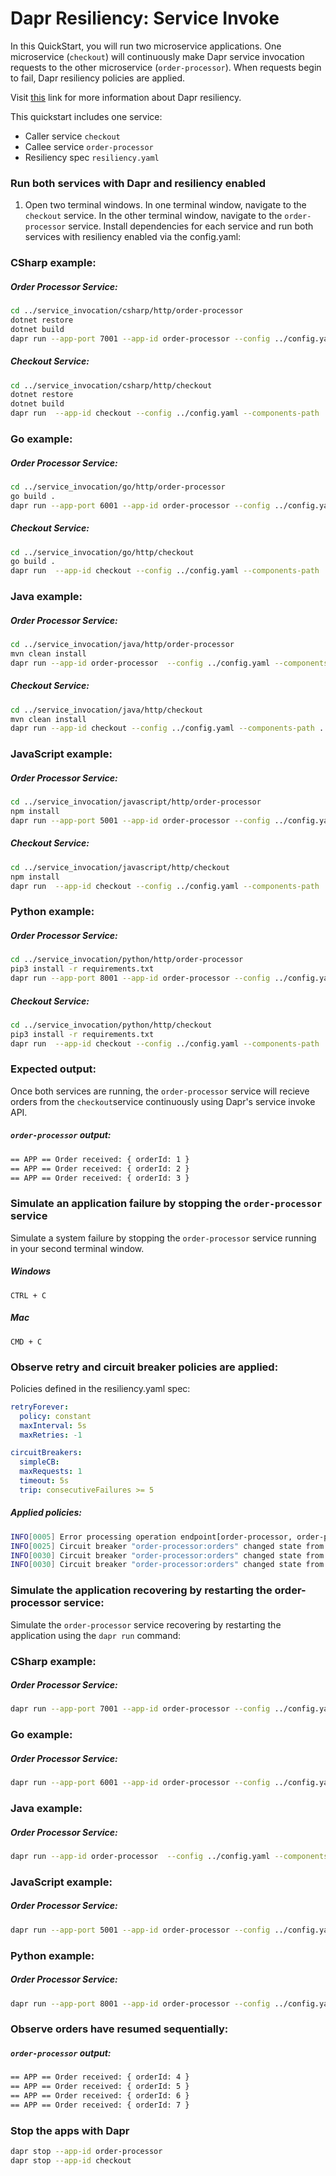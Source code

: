 # Dapr Resiliency: Service Invoke

In this QuickStart, you will run two microservice applications. One microservice (`checkout`) will continuously make Dapr service invocation requests to the other microservice (`order-processor`). When requests begin to fail, Dapr resiliency policies are applied.

Visit [this](https://docs.dapr.io/operations/resiliency/resiliency-overview//) link for more information about Dapr resiliency.

This quickstart includes one service:

- Caller service `checkout`
- Callee service `order-processor`
- Resiliency spec `resiliency.yaml`

### Run both services with Dapr and resiliency enabled

1. Open two terminal windows. In one terminal window, navigate to the `checkout` service. In the other terminal window, navigate to the `order-processor` service. Install dependencies for each service and run both services with resiliency enabled via the config.yaml:

### CSharp example:
##### Order Processor Service:
```bash
cd ../service_invocation/csharp/http/order-processor
dotnet restore
dotnet build
dapr run --app-port 7001 --app-id order-processor --config ../config.yaml --components-path --app-protocol http --dapr-http-port 3501 -- dotnet run
```

##### Checkout Service:
```bash
cd ../service_invocation/csharp/http/checkout
dotnet restore
dotnet build
dapr run  --app-id checkout --config ../config.yaml --components-path ../../../components/ --app-protocol http --dapr-http-port 3500 -- dotnet run
```

### Go example:
##### Order Processor Service:
```bash
cd ../service_invocation/go/http/order-processor
go build .
dapr run --app-port 6001 --app-id order-processor --config ../config.yaml --components-path --app-protocol http --dapr-http-port 3501 -- go run .
```

##### Checkout Service:
```bash
cd ../service_invocation/go/http/checkout
go build .
dapr run  --app-id checkout --config ../config.yaml --components-path ../../../components/  --app-protocol http --dapr-http-port 3500 -- go run .
```

### Java example:
##### Order Processor Service:
```bash
cd ../service_invocation/java/http/order-processor
mvn clean install
dapr run --app-id order-processor  --config ../config.yaml --components-path --app-port 9001 --app-protocol http --dapr-http-port 3501 -- java -jar target/OrderProcessingService-0.0.1-SNAPSHOT.jar
```

##### Checkout Service:
```bash
cd ../service_invocation/java/http/checkout
mvn clean install
dapr run --app-id checkout --config ../config.yaml --components-path ../../../components/ --app-protocol http --dapr-http-port 3500 -- java -jar target/CheckoutService-0.0.1-SNAPSHOT.jar
```

### JavaScript example:
##### Order Processor Service:
```bash
cd ../service_invocation/javascript/http/order-processor
npm install
dapr run --app-port 5001 --app-id order-processor --config ../config.yaml --components-path --app-protocol http --dapr-http-port 3501 -- npm start
```

##### Checkout Service:
```bash
cd ../service_invocation/javascript/http/checkout
npm install
dapr run  --app-id checkout --config ../config.yaml --components-path ../../../components/ --app-protocol http --dapr-http-port 3500 -- npm start
```

### Python example:
##### Order Processor Service:
```bash
cd ../service_invocation/python/http/order-processor
pip3 install -r requirements.txt
dapr run --app-port 8001 --app-id order-processor --config ../config.yaml --components-path ../../../components/ --app-protocol http --dapr-http-port 3501 -- python3 app.py
```

##### Checkout Service:
```bash
cd ../service_invocation/python/http/checkout
pip3 install -r requirements.txt
dapr run  --app-id checkout --config ../config.yaml --components-path ../../../components/ --app-protocol http --dapr-http-port 3500 -- python3 app.py
```

### Expected output:
Once both services are running, the `order-processor` service will recieve orders from the `checkout`service continuously using Dapr's service invoke API.

##### `order-processor` output:
```bash
== APP == Order received: { orderId: 1 }
== APP == Order received: { orderId: 2 }
== APP == Order received: { orderId: 3 }
```

### Simulate an application failure by stopping the `order-processor` service

Simulate a system failure by stopping the `order-processor` service running in your second terminal window.

##### Windows
```script
CTRL + C
```

##### Mac
```script
CMD + C
```

### Observe retry and circuit breaker policies are applied:

Policies defined in the resiliency.yaml spec:
```yaml
retryForever:
  policy: constant
  maxInterval: 5s
  maxRetries: -1

circuitBreakers:
  simpleCB:
  maxRequests: 1
  timeout: 5s
  trip: consecutiveFailures >= 5
```

##### Applied policies:
```bash
INFO[0005] Error processing operation endpoint[order-processor, order-processor:orders]. Retrying...
INFO[0025] Circuit breaker "order-processor:orders" changed state from closed to open
INFO[0030] Circuit breaker "order-processor:orders" changed state from open to half-open
INFO[0030] Circuit breaker "order-processor:orders" changed state from half-open to open
```

### Simulate the application recovering by restarting the order-processor service:
Simulate the `order-processor` service recovering by restarting the application using the `dapr run` command:

### CSharp example:
##### Order Processor Service:
```bash
dapr run --app-port 7001 --app-id order-processor --config ../config.yaml --components-path ../../../components/ --app-protocol http --dapr-http-port 3501 -- dotnet run
```

### Go example:
##### Order Processor Service:
```bash
dapr run --app-port 6001 --app-id order-processor --config ../config.yaml --components-path ../../../components/ --app-protocol http --dapr-http-port 3501 -- go run .
```

### Java example:
##### Order Processor Service:
```bash
dapr run --app-id order-processor  --config ../config.yaml --components-path ../../../components/ --app-port 9001 --app-protocol http --dapr-http-port 3501 -- java -jar target/OrderProcessingService-0.0.1-SNAPSHOT.jar
```

### JavaScript example:
##### Order Processor Service:
```bash
dapr run --app-port 5001 --app-id order-processor --config ../config.yaml --components-path ../../../components/ --app-protocol http --dapr-http-port 3501 -- npm start
```

### Python example:
##### Order Processor Service:
```bash
dapr run --app-port 8001 --app-id order-processor --config ../config.yaml --components-path ../../../components/ --app-protocol http --dapr-http-port 3501 -- python3 app.py
```

### Observe orders have resumed sequentially:
##### `order-processor` output:
```bash
== APP == Order received: { orderId: 4 }
== APP == Order received: { orderId: 5 }
== APP == Order received: { orderId: 6 }
== APP == Order received: { orderId: 7 }
```

### Stop the apps with Dapr
```bash
dapr stop --app-id order-processor
dapr stop --app-id checkout
```

